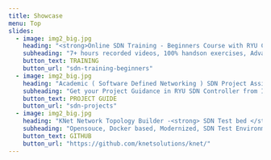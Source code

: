 ```yaml
---
title: Showcase
menu: Top
slides:
  - image: img2_big.jpg
    heading: "<strong>Online SDN Training - Beginners Course with RYU Controller</strong>"
    subheading: "7+ hours recorded videos, 100% handson exercises, Advanced Openflow concepts, SDN Application development(RYU Programming)"
    button_text: TRAINING
    button_url: "sdn-training-beginners"
  - image: img2_big.jpg
    heading: "Academic ( Software Defined Networking ) SDN Project Assistance Guidance .. !"
    subheading: "Get your Project Guidance in RYU SDN Controller from Industry professionals"
    button_text: PROJECT GUIDE
    button_url: "sdn-projects"  
  - image: img2_big.jpg
    heading: "KNet Network Topology Builder -<strong> SDN Test bed </strong>.. !"
    subheading: "Opensouce, Docker based, Modernized, SDN Test Environment.  Supports majororty of SDN Use cases"
    button_text: GITHUB
    button_url: "https://github.com/knetsolutions/knet/"
---
```



